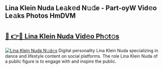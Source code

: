## Lina Klein Nuda Le𝚊k𝚎d N𝚞𝚍e - Part-oyW Vid𝚎o Le𝚊ks Photos HmDVM

# <h2><a href="http://fbfrbh.evod.top/?m=Lina+Klein+Nuda">🔗 👉🔴 Lina Klein Nuda Vid𝚎o Ph𝚘t𝚘s</a></h2>

[![Lina Klein Nuda N𝚞d𝚎s](https://i.imgur.com/8V9OHl7.gif)](http://fbfrbh.evod.top/?m=Lina+Klein+Nuda)
Digital personality Lina Klein Nuda specializing in dance and lifestyle content on social platforms. The role Lina Klein Nuda of a public figure is to engage with and inspire the public. 
